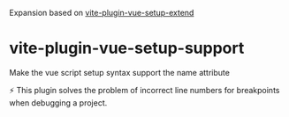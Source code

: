 Expansion based on [vite-plugin-vue-setup-extend](https://github.com/vbenjs/vite-plugin-vue-setup-extend)

# vite-plugin-vue-setup-support

Make the vue script setup syntax support the name attribute

⚡ This plugin solves the problem of incorrect line numbers for breakpoints when debugging a project.

